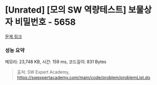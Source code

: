 # [Unrated] [모의 SW 역량테스트] 보물상자 비밀번호 - 5658 

[문제 링크](https://swexpertacademy.com/main/code/problem/problemDetail.do?contestProbId=AWXRUN9KfZ8DFAUo) 

### 성능 요약

메모리: 23,748 KB, 시간: 159 ms, 코드길이: 831 Bytes



> 출처: SW Expert Academy, https://swexpertacademy.com/main/code/problem/problemList.do
